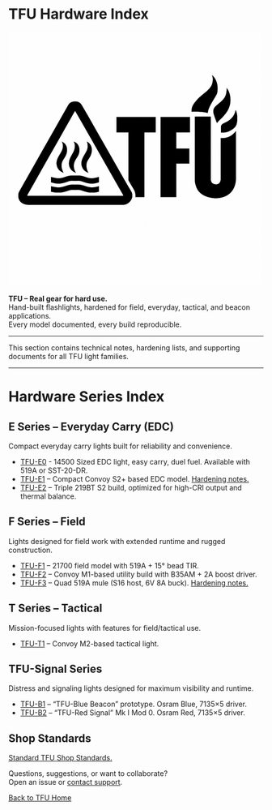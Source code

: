 # TFU Hardware Index

![TFU Logo](../TFU-LOGO.png)

**TFU – Real gear for hard use.**  
Hand-built flashlights, hardened for field, everyday, tactical, and beacon applications.  
Every model documented, every build reproducible.

---

This section contains technical notes, hardening lists, and supporting documents for all TFU light families.

---

# Hardware Series Index

## E Series – Everyday Carry (EDC)
Compact everyday carry lights built for reliability and convenience.

- [TFU-E0](TFU-E0.md) - 14500 Sized EDC light, easy carry, duel fuel.  Available with 519A or SST-20-DR.
- [TFU-E1](TFU-E1.md) – Compact Convoy S2+ based EDC model. [Hardening notes.](TFU-E1-Hardening-List.md) 
- [TFU-E2](TFU-E2.md) – Triple 219BT S2 build, optimized for high-CRI output and thermal balance. 

## F Series – Field
Lights designed for field work with extended runtime and rugged construction.

- [TFU-F1](TFU-F1.md) – 21700 field model with 519A + 15° bead TIR. 
- [TFU-F2](TFU-F2.md) – Convoy M1-based utility build with B35AM + 2A boost driver. 
- [TFU-F3](TFU-F3.md) – Quad 519A mule (S16 host, 6V 8A buck). [Hardening notes.](TFU-F3-Hardening-List.md) 

## T Series – Tactical
Mission-focused lights with features for field/tactical use.

- [TFU-T1](TFU-T1.md) – Convoy M2-based tactical light. 

## TFU-Signal Series
Distress and signaling lights designed for maximum visibility and runtime.

- [TFU-B1](TFU-B1-B2.md) – “TFU-Blue Beacon” prototype. Osram Blue, 7135×5 driver. 
- [TFU-B2](TFU-B1-B2.md) – “TFU-Red Signal” Mk I Mod 0. Osram Red, 7135×5 driver. 

## Shop Standards  
[Standard TFU Shop Standards.](ShopStandards.md)

Questions, suggestions, or want to collaborate?  
Open an issue or [contact support](mailto:TFU-Lights@wmode.anonaddy.com).

[Back to TFU Home](../README.md)
